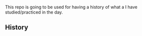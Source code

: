 This repo is going to be used for having a history of what a I have studied/practiced in the day.

## History